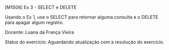 [M1S08] Ex 3 - SELECT e DELETE

Usando o Ex 1, use o SELECT para retornar alguma consulta e o DELETE para apagar algum registro.


Docente: Luana da França Vieira

Status do exercício: Aguardando atualização com a resolução do exercício.